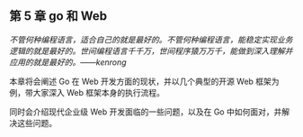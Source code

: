 ## 第 5 章 go 和 Web

*不管何种编程语言，适合自己的就是最好的。不管何种编程语言，能稳定实现业务逻辑的就是最好的。世间编程语言千千万，世间程序猿万万千，能做到深入理解并应用的就是最好的。——kenrong*

本章将会阐述 Go 在 Web 开发方面的现状，并以几个典型的开源 Web 框架为例，带大家深入 Web 框架本身的执行流程。

同时会介绍现代企业级 Web 开发面临的一些问题，以及在 Go 中如何面对，并解决这些问题。

